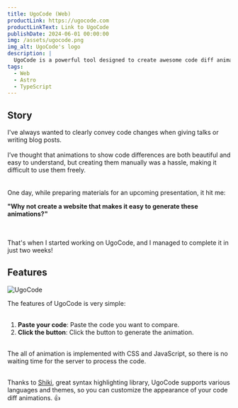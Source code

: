 ```yaml
---
title: UgoCode (Web)
productLink: https://ugocode.com
productLinkText: Link to UgoCode
publishDate: 2024-06-01 00:00:00
img: /assets/ugocode.png
img_alt: UgoCode's logo
description: |
  UgoCode is a powerful tool designed to create awesome code diff animations. It is specifically built for developers who want to showcase their code changes in a visually appealing and engaging way.
tags:
  - Web
  - Astro
  - TypeScript
---
```


## Story

I've always wanted to clearly convey code changes when giving talks or writing blog posts.
<br>
<br>
I’ve thought that animations to show code differences are both beautiful and easy to understand, but creating them manually was a hassle, making it difficult to use them freely.  
<br>
<br>
One day, while preparing materials for an upcoming presentation, it hit me:

**"Why not create a website that makes it easy to generate these animations?"**

<br><br>
That's when I started working on UgoCode, and I managed to complete it in just two weeks!

## Features

![UgoCode](/assets/ugocode-short.gif)

The features of UgoCode is very simple:
<br><br>
1. **Paste your code**: Paste the code you want to compare.
2. **Click the button**: Click the button to generate the animation.
<br><br>

The all of animation is implemented with CSS and JavaScript, so there is no waiting time for the server to process the code.
<br><br>

Thanks to [Shiki](https://shiki.style/), great syntax highlighting library, UgoCode supports various languages and themes, so you can customize the appearance of your code diff animations. 👍
